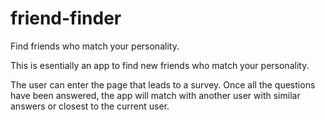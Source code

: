 # friend-finder
Find friends who match your personality. 

This is esentially an app to find new friends who match your personality. 


The user can enter the page that leads to a survey. Once all the questions have been answered, the app will match with another user with similar answers or closest to the current user. 

